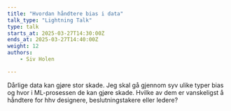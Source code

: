 ```yaml
---
title: "Hvordan håndtere bias i data"
talk_type: "Lightning Talk"
type: talk
starts_at: 2025-03-27T14:30:00Z
ends_at: 2025-03-27T14:40:00Z
weight: 12
authors:
    - Siv Holen

---
```

Dårlige data kan gjøre stor skade. Jeg skal gå gjennom syv ulike typer bias og hvor i ML-prosessen de kan gjøre skade. Hvilke av dem er vanskeligst å håndtere for hhv designere, beslutningstakere eller ledere?
